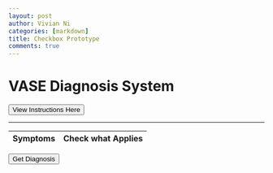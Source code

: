 ```yaml
---
layout: post
author: Vivian Ni
categories: [markdown]
title: Checkbox Prototype
comments: true
---
```


<html lang="eng">
<head>
    <meta charset ="UTF-8">
    <meta name="viewport" content="width=device-width, initial-scale=1.0">
</head>
<body id="button">
    <div>
        <div class="vertical-center">
         <h1>VASE Diagnosis System</h1>
         <BUTTON class="instructbtn" ONCLICK="ShowAndHide()">View Instructions Here</BUTTON>
        </div>
        <div ID="Instructions" STYLE="display:none">Welcome to our VASE Diagnosis System. This system will help provide you with a diagnosis. All you need to do is select the symptoms you might have with the checkboxes below. Then click the 'Get Diagnosis' button at the bottom, and you'll receive a report on the condition you might have, steps to take in the future, as well as an option to get the report sent to your email.</div>
        <hr>
            <table class="table-latitude">
                <thead>
                    <tr>
                        <th>Symptoms</th>
                        <th>Check what Applies</th>
                    </tr>
                    </thead>
                    <tbody id="result">
                    </tbody>
            </table>
    </div>
    <BUTTON>Get Diagnosis</BUTTON>
</body>
</html>

 <script> 
    const resultContainer = document.getElementById("result");
        
        const url = "https://vase.nighthawkcodescrums.gq/api/diagnosis/symptoms";

        const options = {
            method: 'GET', // *GET, POST, PUT, DELETE, etc.
            mode: 'cors', // no-cors, *cors, same-origin
            cache: 'default', // *default, no-cache, reload, force-cache, only-if-cached
            credentials: 'omit', // include, *same-origin, omit
            headers: {
                'Content-Type': 'application/json'
                // 'Content-Type': 'application/x-www-form-urlencoded',
            },
        };
        // prepare fetch PUT options, clones with JS Spread Operator (...)
        const put_options = {...options, method: 'PUT'}; // clones and replaces method

        // fetch the API
        fetch(url, options)
            // response is a RESTful "promise" on any successful fetch
            .then(response => {
                // check for response errors
                if (response.status !== 200) {
                    error('GET API response failure: ' + response.status);
                    return;
                }
                // valid response will have JSON data
                response.json().then(data => {
                    console.log(data);

                        for (const symptom of data){
                            console.log(symptom);
                        
                            const tr = document.createElement("tr");
                        
                            const symptom_ele = document.createElement("td");
                            symptom_ele.innerHTML = symptom.toString();

                            const status = document.createElement("td");
                            var x = document.createElement("INPUT");
                            x.setAttribute("type", "checkbox");
                            x.setAttribute("id", symptom.toString());
                            x.setAttribute("class", "cell-center");

                            var symList = document.getElementById('symList');
                            var text = '<span> You have selected : </span>';
                            var listArray = [];

                            x.addEventListener('click', (event) => {
                                if (event.currentTarget.checked == true) {
                                    listArray.push(event.currentTarget.id);
                                    symList.innerHTML = text + listArray.join(', ');
                                    console.log(event.currentTarget.id);
                                } else {
                                    console.log('you unchecked this box')
                                }
                            })

                            status.appendChild(x);

                        // this builds ALL td's (cells) into tr element
                            tr.appendChild(symptom_ele);
                            tr.appendChild(status);
                            resultContainer.appendChild(tr);
                        }
            
                    })
                })
    
    function ShowAndHide() {
        var instruct = document.getElementById('Instructions');
        if (instruct.style.display == 'none') {
            instruct.style.display = 'block';
        } else {
            instruct.style.display = 'none';
        }
    }
 </script>
